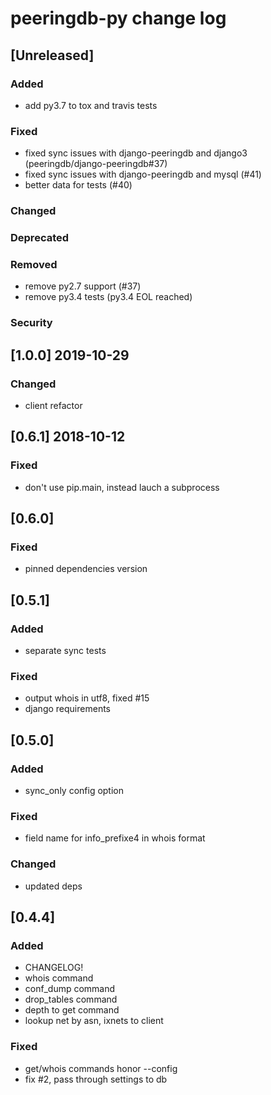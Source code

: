 
# peeringdb-py change log

## [Unreleased]
### Added
- add py3.7 to tox and travis tests
### Fixed
- fixed sync issues with django-peeringdb and django3 (peeringdb/django-peeringdb#37)
- fixed sync issues with django-peeringdb and mysql (#41)
- better data for tests (#40)

### Changed
### Deprecated
### Removed
- remove py2.7 support (#37)
- remove py3.4 tests (py3.4 EOL reached)
### Security


## [1.0.0] 2019-10-29
### Changed
- client refactor


## [0.6.1] 2018-10-12
### Fixed
- don't use pip.main, instead lauch a subprocess


## [0.6.0]
### Fixed
- pinned dependencies version


## [0.5.1]
### Added
- separate sync tests
### Fixed
- output whois in utf8, fixed #15
- django requirements


## [0.5.0]
### Added
- sync_only config option
### Fixed
- field name for info_prefixe4 in whois format
### Changed
- updated deps


## [0.4.4]
### Added
- CHANGELOG!
- whois command
- conf_dump command
- drop_tables command
- depth to get command
- lookup net by asn, ixnets to client

### Fixed
- get/whois commands honor --config
- fix #2, pass through settings to db
